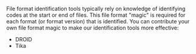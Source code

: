 File format identification tools typically rely on knowledge of identifying codes at the start or end of files. This file format "magic" is required for each format (or format version) that is identified. You can contribute your own file format magic to make our identification tools more effective:

* DROID
* Tika
